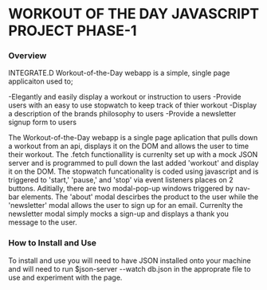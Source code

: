 # WORKOUT OF THE DAY JAVASCRIPT PROJECT PHASE-1

### Overview

INTEGRATE.D Workout-of-the-Day webapp is a simple, single page applicaiton used to;

-Elegantly and easily display a workout or instruction to users
-Provide users with an easy to use stopwatch to keep track of thier workout
-Display a description of the brands philosophy to users
-Provide a newsletter signup form to users

The Workout-of-the-Day webapp is a single page aplication that pulls down a workout from an api, displays it on the DOM and allows the user to time their workout. The .fetch functionallity is currenlty set up with a mock JSON server and is programmed to pull down the last added 'workout' and display it on the DOM. The stopwatch funcationality is coded using javascript and is triggered to 'start,' 'pause,' and 'stop' via event listeners places on 2 buttons. Aditially, there are two modal-pop-up windows triggered by nav-bar elements. The 'about' modal descirbes the product to the user while the 'newsletter' modal allows the user to sign up for an email. Currenlty the newsletter modal simply mocks a sign-up and displays a thank you message to the user. 

### How to Install and Use

To install and use you will need to have JSON installed onto your machine and will need to run $json-server --watch db.json in the approprate file to use and experiment with the page. 
